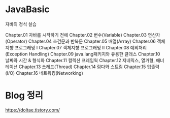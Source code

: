 # JavaBasic
자바의 정석 실습

Chapter.01 자바를 시작하기 전에
Chapter.02 변수(Variable)
Chapter.03 연산자(Operator)
Chapter.04 조건문과 반복문
Chapter.05 배열(Array)
Chapter.06 객체지향 프로그래밍 I
Chapter.07 객체지향 프로그래밍 II
Chapter.08 예외처리(Exception Handling)
Chapter.09 java.lang패키지와 유용한 클래스
Chapter.10 날짜와 시간 & 형식화
Chapter.11 컬렉션 프레임웍
Chapter.12 지네릭스, 열거형, 애너테이션
Chapter.13 쓰레드(Thread)
Chapter.14 람다와 스트림
Chapter.15 입출력(I/O)
Chapter.16 네트워킹(Networking)

# Blog 정리
https://doltae.tistory.com/
